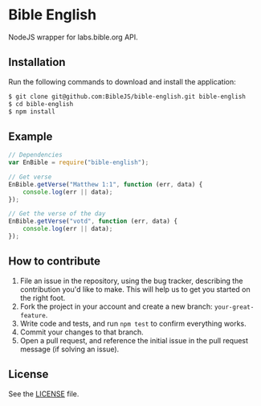# Bible English
NodeJS wrapper for labs.bible.org API.

## Installation
Run the following commands to download and install the application:

```sh
$ git clone git@github.com:BibleJS/bible-english.git bible-english
$ cd bible-english
$ npm install
```

## Example

```js
// Dependencies
var EnBible = require("bible-english");

// Get verse
EnBible.getVerse("Matthew 1:1", function (err, data) {
    console.log(err || data);
});

// Get the verse of the day
EnBible.getVerse("votd", function (err, data) {
    console.log(err || data);
});

```

## How to contribute

1. File an issue in the repository, using the bug tracker, describing the
   contribution you'd like to make. This will help us to get you started on the
   right foot.
2. Fork the project in your account and create a new branch:
   `your-great-feature`.
3. Write code and tests, and run `npm test` to confirm everything works.
3. Commit your changes to that branch.
4. Open a pull request, and reference the initial issue in the pull request
   message (if solving an issue).

## License
See the [LICENSE](./LICENSE) file.
